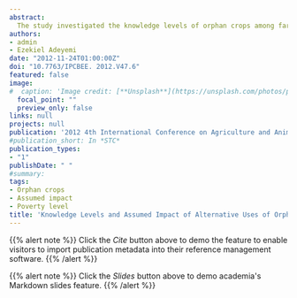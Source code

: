 ```yaml
---
abstract:
  The study investigated the knowledge levels of orphan crops among farmers in Kwara State, Nigeria using primary data collected from 80 farmers randomly selected from Edu Local Government Area of Kwara State, Nigeria. It was found that farmers are generally aware of them but are not much involved in their production. The alternative use of cassava for ethanol production has the potential to reduce the number of poor farmers from 55% to 47% based on 50% of the mean of gross income or from 90% to 57.5% based on $1/day. The farmers should be encouraged to engage in the production of these orphan crops for their alternative uses as a quick fix for poverty.
authors:
- admin
- Ezekiel Adeyemi
date: "2012-11-24T01:00:00Z"
doi: "10.7763/IPCBEE. 2012.V47.6"
featured: false
image:
#  caption: 'Image credit: [**Unsplash**](https://unsplash.com/photos/pLCdAaMFLTE)'
  focal_point: ""
  preview_only: false
links: null
projects: null
publication: '2012 4th International Conference on Agriculture and Animal Science, Thailand, 24-25, November'
#publication_short: In *STC*
publication_types:
- "1"
publishDate: " "
#summary: 
tags:
- Orphan crops
- Assumed impact
- Poverty level
title: 'Knowledge Levels and Assumed Impact of Alternative Uses of Orphan Crops on Income and Poverty Levels in Kwara State, Nigeria'
---
```


{{% alert note %}}
Click the *Cite* button above to demo the feature to enable visitors to import publication metadata into their reference management software.
{{% /alert %}}

{{% alert note %}}
Click the *Slides* button above to demo academia's Markdown slides feature.
{{% /alert %}}
